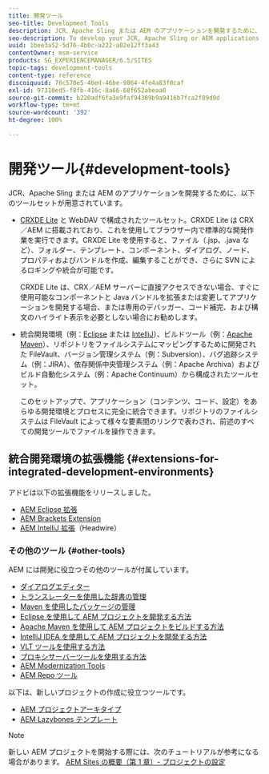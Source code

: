```yaml
---
title: 開発ツール
seo-title: Development Tools
description: JCR、Apache Sling または AEM のアプリケーションを開発するために、多くのツールセットが用意されています
seo-description: To develop your JCR, Apache Sling or AEM applications, a number of tool sets are available
uuid: 1bee3a52-5d76-4b0c-a222-a02e12ff3a43
contentOwner: msm-service
products: SG_EXPERIENCEMANAGER/6.5/SITES
topic-tags: development-tools
content-type: reference
discoiquuid: 76c570e5-46ed-46be-9864-4fe4a83f0caf
exl-id: 97310ed5-f8fb-416c-8a66-68f652abeaa0
source-git-commit: b220adf6fa3e9faf94389b9a9416b7fca2f89d9d
workflow-type: tm+mt
source-wordcount: '392'
ht-degree: 100%

---
```


# 開発ツール{#development-tools}

JCR、Apache Sling または AEM のアプリケーションを開発するために、以下のツールセットが用意されています。

* [CRXDE Lite](/help/sites-developing/developing-with-crxde-lite.md) と WebDAV で構成されたツールセット。CRXDE Lite は CRX／AEM に搭載されており、これを使用してブラウザー内で標準的な開発作業を実行できます。CRXDE Lite を使用すると、ファイル（.jsp、.java など）、フォルダー、テンプレート、コンポーネント、ダイアログ、ノード、プロパティおよびバンドルを作成、編集することができ、さらに SVN によるロギングや統合が可能です。

   CRXDE Lite は、CRX／AEM サーバーに直接アクセスできない場合、すぐに使用可能なコンポーネントと Java バンドルを拡張または変更してアプリケーションを開発する場合、または専用のデバッガー、コード補完、および構文のハイライト表示を必要としない場合にお勧めします。

* 統合開発環境（例：[Eclipse](/help/sites-developing/howto-projects-eclipse.md) または [IntelliJ](/help/sites-developing/ht-intellij.md)）、ビルドツール（例：[Apache Maven](/help/sites-developing/ht-projects-maven.md)）、リポジトリをファイルシステムにマッピングするために開発された FileVault、バージョン管理システム（例：Subversion）、バグ追跡システム（例：JIRA）、依存関係中央管理システム（例：Apache Archiva）およびビルド自動化システム（例：Apache Continuum）から構成されたツールセット。

   このセットアップで、アプリケーション（コンテンツ、コード、設定）をあらゆる開発環境とプロセスに完全に統合できます。リポジトリのファイルシステムは FileVault によって様々な要素間のリンクで表わされ、前述のすべての開発ツールでファイルを操作できます。

## 統合開発環境の拡張機能 {#extensions-for-integrated-development-environments}

アドビは以下の拡張機能をリリースしました。

* [AEM Eclipse 拡張](/help/sites-developing/aem-eclipse.md)
* [AEM Brackets Extension](/help/sites-developing/aem-brackets.md)
* [AEM IntelliJ 拡張](https://github.com/headwirecom/aem-ide-tooling-4-intellij/blob/master/documenation/AEM%20Tooling%20Plugin%20for%20IntelliJ%20IDEA.pdf)（Headwire）

### その他のツール {#other-tools}

AEM には開発に役立つその他のツールが付属しています。

* [ダイアログエディター](/help/sites-developing/dialog-editor.md)
* [トランスレーターを使用した辞書の管理](/help/sites-developing/i18n-translator.md)
* [Maven を使用したパッケージの管理](/help/sites-developing/vlt-mavenplugin.md)
* [Eclipse を使用して AEM プロジェクトを開発する方法](/help/sites-developing/howto-projects-eclipse.md)
* [Apache Maven を使用して AEM プロジェクトをビルドする方法](/help/sites-developing/ht-projects-maven.md)
* [IntelliJ IDEA を使用して AEM プロジェクトを開発する方法](/help/sites-developing/ht-intellij.md)
* [VLT ツールを使用する方法](/help/sites-developing/ht-vlttool.md)
* [プロキシサーバーツールを使用する方法](/help/sites-developing/ht-proxy-server.md)
* [AEM Modernization Tools](/help/sites-developing/modernization-tools.md)
* [AEM Repo ツール](/help/sites-developing/aem-repo-tool.md)

以下は、新しいプロジェクトの作成に役立つツールです。

* [AEM プロジェクトアーキタイプ](https://github.com/Adobe-Marketing-Cloud/aem-project-archetype)
* [AEM Lazybones テンプレート](https://github.com/Adobe-Consulting-Services/lazybones-aem-templates)

>[!NOTE]
>
>新しい AEM プロジェクトを開始する際には、次のチュートリアルが参考になる場合があります。
>[AEM Sites の概要（第 1 章）- プロジェクトの設定](https://helpx.adobe.com/experience-manager/kt/sites/using/getting-started-wknd-tutorial-develop/part1.html)
